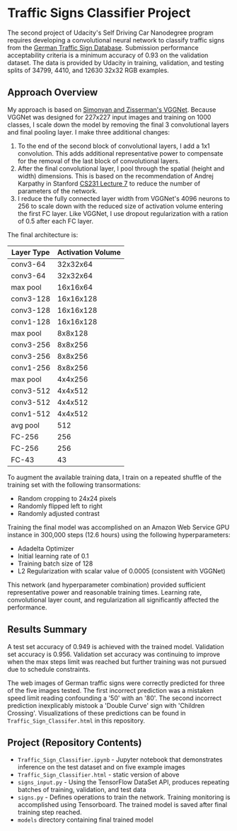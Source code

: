 # Traffic Signs Classifier Project

The second project of Udacity's Self Driving Car Nanodegree program requires developing a convolutional neural network to classify traffic signs from the [German Traffic Sign Database](http://benchmark.ini.rub.de/?section=gtsrb&subsection=dataset).  Submission performance acceptability criteria is a minimum accuracy of 0.93 on the validation dataset.  The data is provided by Udacity in training, validation, and testing splits of 34799, 4410, and 12630 32x32 RGB examples.

## Approach Overview

My approach is based on [Simonyan and Zisserman's VGGNet](https://arxiv.org/pdf/1409.1556.pdf).  Because VGGNet was designed for 227x227 input images and training on 1000 classes, I scale down the model by removing the final 3 convolutional layers and final pooling layer.  I make three additional changes:
 1. To the end of the second block of convolutional layers, I add a 1x1 convolution.  This adds additional representative power to compensate for the removal of the last block of convolutional layers.
 2. After the final convolutional layer, I pool through the spatial (height and width) dimensions.  This is based on the recommendation of Andrej Karpathy in Stanford [CS231 Lecture 7](https://www.youtube.com/watch?v=LxfUGhug-iQ&feature=youtu.be&list=PLkt2uSq6rBVctENoVBg1TpCC7OQi31AlC&t=3665) to reduce the number of parameters of the network.
 3. I reduce the fully connected layer width from VGGNet's 4096 neurons to 256 to scale down with the reduced size of activation volume entering the first FC layer.  Like VGGNet, I use dropout regularization with a ration of 0.5 after each FC layer.

The final architecture is:

| Layer Type        | Activation Volume |
| ----------------- | ----------------- |
| conv3-64          | 32x32x64          |
| conv3-64          | 32x32x64          |
| max pool          | 16x16x64          |
| conv3-128         | 16x16x128         |
| conv3-128         | 16x16x128         |
| conv1-128         | 16x16x128         |
| max pool          | 8x8x128           |
| conv3-256         | 8x8x256           |
| conv3-256         | 8x8x256           |
| conv1-256         | 8x8x256           |
| max pool          | 4x4x256           |
| conv3-512         | 4x4x512           |
| conv3-512         | 4x4x512           |
| conv1-512         | 4x4x512           |
| avg pool          | 512               |
| FC-256            | 256               |
| FC-256            | 256               |
| FC-43             | 43                |

To augment the available training data, I train on a repeated shuffle of the training set with the following transormations:
 * Random cropping to 24x24 pixels
 * Randomly flipped left to right
 * Randomly adjusted contrast 

Training the final model was accomplished on an Amazon Web Service GPU instance in 300,000 steps (12.6 hours) using the following hyperparameters:
 * Adadelta Optimizer
 * Initial learning rate of 0.1
 * Training batch size of 128
 * L2 Regularization with scalar value of 0.0005 (consistent with VGGNet)

This network (and hyperparameter combination) provided sufficient representative power and reasonable training times.  Learning rate, convolutional layer count, and regularization all significantly affected the performance.

## Results Summary

A test set accuracy of 0.949 is achieved with the trained model.  Validation set accuracy is 0.956.  Validation set accuracy was continuing to improve when the max steps limit was reached but further training was not pursued due to schedule constraints.

The web images of German traffic signs were correctly predicted for three of the five images tested.  The first incorrect prediction was a mistaken speed limit reading confounding a '50' with an '80'.  The second incorrect prediction inexplicably mistook a 'Double Curve' sign with 'Children Crossing'.  Visualizations of these predictions can be found in `Traffic_Sign_Classifer.html` in this repository.

## Project (Repository Contents)

* `Traffic_Sign_Classifier.ipynb` - Jupyter notebook that demonstrates inference on the test dataset and on five example images
* `Traffic_Sign_Classifier.html` - static version of above
* `signs_input.py` - Using the TensorFlow DataSet API, produces repeating batches of training, validation, and test data
* `signs.py` - Defines operations to train the network.  Training monitoring is accomplished using Tensorboard.  The trained model is saved after final training step reached.
* `models` directory containing final trained model
